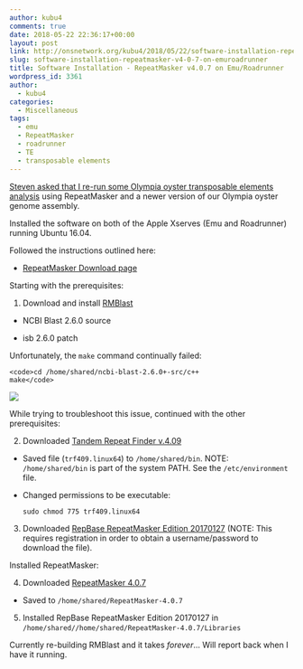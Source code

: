 ```yaml
---
author: kubu4
comments: true
date: 2018-05-22 22:36:17+00:00
layout: post
link: http://onsnetwork.org/kubu4/2018/05/22/software-installation-repeatmasker-v4-0-7-on-emuroadrunner/
slug: software-installation-repeatmasker-v4-0-7-on-emuroadrunner
title: Software Installation - RepeatMasker v4.0.7 on Emu/Roadrunner
wordpress_id: 3361
author:
  - kubu4
categories:
  - Miscellaneous
tags:
  - emu
  - RepeatMasker
  - roadrunner
  - TE
  - transposable elements
---
```


[Steven asked that I re-run some Olympia oyster transposable elements analysis](https://github.com/RobertsLab/resources/issues/265) using RepeatMasker and a newer version of our Olympia oyster genome assembly.

Installed the software on both of the Apple Xserves (Emu and Roadrunner) running Ubuntu 16.04.

Followed the instructions outlined here:





  * [RepeatMasker Download page](http://www.repeatmasker.org/RMDownload.html)



Starting with the prerequisites:

1. Download and install [RMBlast](http://www.repeatmasker.org/RMBlast.html)





  * NCBI Blast 2.6.0 source



  * isb 2.6.0 patch






Unfortunately, the `make` command continually failed:


    
    <code>cd /home/shared/ncbi-blast-2.6.0+-src/c++
    make</code>



![](http://owl.fish.washington.edu/Athaliana/20180522_repeatmasker_make_error_01.png)

While trying to troubleshoot this issue, continued with the other prerequisites:

2. Downloaded [Tandem Repeat Finder v.4.09](http://tandem.bu.edu/trf/trf.download.html)





  * Saved file (`trf409.linux64`) to `/home/shared/bin`. NOTE: `/home/shared/bin` is part of the system PATH. See the `/etc/environment` file.



  * Changed permissions to be executable:





    
    <code>sudo chmod 775 trf409.linux64</code>





3. Downloaded [RepBase RepeatMasker Edition 20170127](https://www.girinst.org/server/RepBase/index.php) (NOTE: This requires registration in order to obtain a username/password to download the file).

Installed RepeatMasker:

4. Downloaded [RepeatMasker 4.0.7](http://www.repeatmasker.org/RMDownload.html)





  * Saved to `/home/shared/RepeatMasker-4.0.7`



5. Installed RepBase RepeatMasker Edition 20170127 in `/home/shared//home/shared/RepeatMasker-4.0.7/Libraries`

Currently re-building RMBlast and it takes _forever_... Will report back when I have it running.
